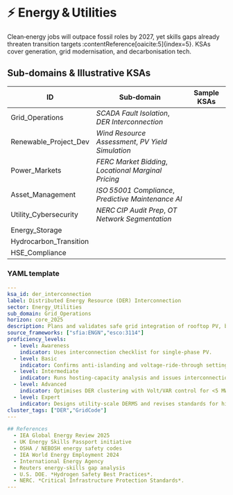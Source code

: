 # ⚡ Energy & Utilities

Clean‑energy jobs will outpace fossil roles by 2027, yet skills gaps already threaten transition targets :contentReference[oaicite:5]{index=5}. KSAs cover generation, grid modernisation, and decarbonisation tech.

## Sub‑domains & Illustrative KSAs
| ID | Sub‑domain | Sample KSAs |
|----|------------|-------------|
| Grid_Operations | *SCADA Fault Isolation*, *DER Interconnection* |
| Renewable_Project_Dev | *Wind Resource Assessment*, *PV Yield Simulation* |
| Power_Markets | *FERC Market Bidding*, *Locational Marginal Pricing* |
| Asset_Management | *ISO 55001 Compliance*, *Predictive Maintenance AI* |
| Utility_Cybersecurity | *NERC CIP Audit Prep*, *OT Network Segmentation* |
| Energy_Storage 
| Hydrocarbon_Transition 
| HSE_Compliance 

### YAML template
```yaml
---
ksa_id: der_interconnection
label: Distributed Energy Resource (DER) Interconnection
sector: Energy_Utilities
sub_domain: Grid_Operations
horizon: core_2025
description: Plans and validates safe grid integration of rooftop PV, battery storage, and EV chargers under IEEE 1547 and local utility standards.
source_frameworks: ["sfia:ENGN","esco:3114"]
proficiency_levels:
  - level: Awareness
    indicator: Uses interconnection checklist for single‑phase PV.
  - level: Basic
    indicator: Confirms anti‑islanding and voltage‑ride‑through settings.
  - level: Intermediate
    indicator: Runs hosting‑capacity analysis and issues interconnection studies.
  - level: Advanced
    indicator: Optimises DER clustering with Volt/VAR control for <5 MW feeders.
  - level: Expert
    indicator: Designs utility‑scale DERMS and revises standards for high‑penetration grids.
cluster_tags: ["DER","GridCode"]
---

## References
  - IEA Global Energy Review 2025 
  - UK Energy Skills Passport initiative
  - OSHA / NEBOSH energy safety codes
  - IEA World Energy Employment 2024 
  - International Energy Agency
  - Reuters energy‑skills gap analysis 
  - U.S. DOE. *Hydrogen Safety Best Practices*.
  - NERC. *Critical Infrastructure Protection Standards*.
---
